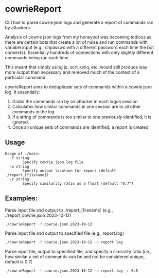# cowrieReport
CLI tool to parse cowrie json logs and generate a report of commands ran by attackers.

Analysis of cowrie json logs from my honeypot was becoming tedious as there are certain bots that create a lot of noise and run commands with variable input (e.g., chpasswd with a different password each time the bot connects). Essentially hundreds of connections with only slightly different commands being ran each time.

This meant that simply using jq, sort, uniq, etc. would still produce way more output than necessary and removed much of the context of a particular command.

cowrieReport aims to deduplicate sets of commands within a cowrie json log. It essentially:
1. Grabs the commands ran by an attacker in each logon session
2. Calculates how similar commands in one session are to all other commands in the log 
3. If a string of commands is too similar to one previously identified, it is ignored.
4. Once all unique sets of commands are identified, a report is created

## Usage
```
Usage of ./main:
  -f string
        Specify cowrie json log file
  -o string
        Specify output location for report (default ./report_[filename])
  -r string
        Specify similarity ratio as a float (default "0.7")
```

## Examples:
Parse input file and output to ./report_[filename] (e.g., ./report_cowrie.json.2023-10-12)
```bash
./cowrieReport -f cowrie.json.2023-10-12
```

Parse input file and output to specified file (e.g., report.log)
```bash
./cowrieReport -f cowrie.json.2023-10-12 -o report.log
```

Parse input file, output to specified file, and specify a similarity ratio (i.e., how similar a set of commands can be and not be considered unique, default is 0.7)
```bash
./cowrieReport -f cowrie.json.2023-10-12 -o report.log -r 0.5
```
